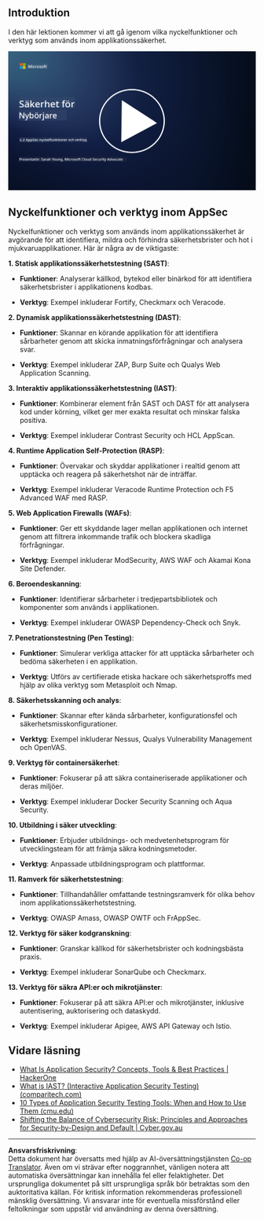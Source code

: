 <!--
CO_OP_TRANSLATOR_METADATA:
{
  "original_hash": "790a3fa7e535ec60bb51bde13e759781",
  "translation_date": "2025-09-04T00:50:32+00:00",
  "source_file": "5.2 AppSec key capabilities.md",
  "language_code": "sv"
}
-->
## Introduktion

I den här lektionen kommer vi att gå igenom vilka nyckelfunktioner och verktyg som används inom applikationssäkerhet.

[![Titta på videon](../../translated_images/5-2_placeholder.35d943b10c4c6018ebe2bbdb7706a0d739ce9e54bdb35eaf2ad644d43f4cec60.sv.png)](https://learn-video.azurefd.net/vod/player?id=b562daa7-ab92-4cf4-a6dd-6b6a506edfac)

## Nyckelfunktioner och verktyg inom AppSec

Nyckelfunktioner och verktyg som används inom applikationssäkerhet är avgörande för att identifiera, mildra och förhindra säkerhetsbrister och hot i mjukvaruapplikationer. Här är några av de viktigaste:

**1. Statisk applikationssäkerhetstestning (SAST)**:

- **Funktioner**: Analyserar källkod, bytekod eller binärkod för att identifiera säkerhetsbrister i applikationens kodbas.

- **Verktyg**: Exempel inkluderar Fortify, Checkmarx och Veracode.

**2. Dynamisk applikationssäkerhetstestning (DAST)**:

- **Funktioner**: Skannar en körande applikation för att identifiera sårbarheter genom att skicka inmatningsförfrågningar och analysera svar.

- **Verktyg**: Exempel inkluderar ZAP, Burp Suite och Qualys Web Application Scanning.

**3. Interaktiv applikationssäkerhetstestning (IAST)**:

- **Funktioner**: Kombinerar element från SAST och DAST för att analysera kod under körning, vilket ger mer exakta resultat och minskar falska positiva.

- **Verktyg**: Exempel inkluderar Contrast Security och HCL AppScan.

**4. Runtime Application Self-Protection (RASP)**:

- **Funktioner**: Övervakar och skyddar applikationer i realtid genom att upptäcka och reagera på säkerhetshot när de inträffar.

- **Verktyg**: Exempel inkluderar Veracode Runtime Protection och F5 Advanced WAF med RASP.

**5. Web Application Firewalls (WAFs)**:

- **Funktioner**: Ger ett skyddande lager mellan applikationen och internet genom att filtrera inkommande trafik och blockera skadliga förfrågningar.

- **Verktyg**: Exempel inkluderar ModSecurity, AWS WAF och Akamai Kona Site Defender.

**6. Beroendeskanning**:

- **Funktioner**: Identifierar sårbarheter i tredjepartsbibliotek och komponenter som används i applikationen.

- **Verktyg**: Exempel inkluderar OWASP Dependency-Check och Snyk.

**7. Penetrationstestning (Pen Testing)**:

- **Funktioner**: Simulerar verkliga attacker för att upptäcka sårbarheter och bedöma säkerheten i en applikation.

- **Verktyg**: Utförs av certifierade etiska hackare och säkerhetsproffs med hjälp av olika verktyg som Metasploit och Nmap.

**8. Säkerhetsskanning och analys**:

- **Funktioner**: Skannar efter kända sårbarheter, konfigurationsfel och säkerhetsmisskonfigurationer.

- **Verktyg**: Exempel inkluderar Nessus, Qualys Vulnerability Management och OpenVAS.

**9. Verktyg för containersäkerhet**:

- **Funktioner**: Fokuserar på att säkra containeriserade applikationer och deras miljöer.

- **Verktyg**: Exempel inkluderar Docker Security Scanning och Aqua Security.

**10. Utbildning i säker utveckling**:

- **Funktioner**: Erbjuder utbildnings- och medvetenhetsprogram för utvecklingsteam för att främja säkra kodningsmetoder.

- **Verktyg**: Anpassade utbildningsprogram och plattformar.

**11. Ramverk för säkerhetstestning**:

- **Funktioner**: Tillhandahåller omfattande testningsramverk för olika behov inom applikationssäkerhetstestning.

- **Verktyg**: OWASP Amass, OWASP OWTF och FrAppSec.

**12. Verktyg för säker kodgranskning**:

- **Funktioner**: Granskar källkod för säkerhetsbrister och kodningsbästa praxis.

- **Verktyg**: Exempel inkluderar SonarQube och Checkmarx.

**13. Verktyg för säkra API:er och mikrotjänster**:

- **Funktioner**: Fokuserar på att säkra API:er och mikrotjänster, inklusive autentisering, auktorisering och dataskydd.

- **Verktyg**: Exempel inkluderar Apigee, AWS API Gateway och Istio.

## Vidare läsning

- [What Is Application Security? Concepts, Tools & Best Practices | HackerOne](https://www.hackerone.com/knowledge-center/what-application-security-concepts-tools-best-practices)  
- [What is IAST? (Interactive Application Security Testing) (comparitech.com)](https://www.comparitech.com/net-admin/what-is-iast/)  
- [10 Types of Application Security Testing Tools: When and How to Use Them (cmu.edu)](https://insights.sei.cmu.edu/blog/10-types-of-application-security-testing-tools-when-and-how-to-use-them/)  
- [Shifting the Balance of Cybersecurity Risk: Principles and Approaches for Security-by-Design and Default | Cyber.gov.au](https://www.cyber.gov.au/about-us/view-all-content/publications/principles-and-approaches-for-security-by-design-and-default)  

---

**Ansvarsfriskrivning**:  
Detta dokument har översatts med hjälp av AI-översättningstjänsten [Co-op Translator](https://github.com/Azure/co-op-translator). Även om vi strävar efter noggrannhet, vänligen notera att automatiska översättningar kan innehålla fel eller felaktigheter. Det ursprungliga dokumentet på sitt ursprungliga språk bör betraktas som den auktoritativa källan. För kritisk information rekommenderas professionell mänsklig översättning. Vi ansvarar inte för eventuella missförstånd eller feltolkningar som uppstår vid användning av denna översättning.